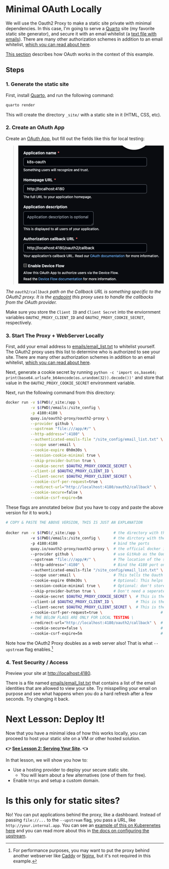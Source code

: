# Minimal OAuth Locally

We will use the Oauth2 Proxy to make a static site private with minimal dependencies.  In this case, I'm going to serve a [Quarto](https://quarto.org/) site (my favorite static site generator), and secure it with an email whitelist (a [text file with emails](./emails/email_list.txt)). There are many other authorization schemes in addition to an email whitelist, [which you can read about here](https://oauth2-proxy.github.io/oauth2-proxy/docs/configuration/overview).

[This section](../README.md#how-does-this-work) describes how OAuth works in the context of this example.

## Steps

### 1. Generate the static site

First, install [Quarto](https://quarto.org/), and run the following command:

```bash
quarto render
```

This will create the directory `_site/` with a static site in it (HTML, CSS, etc).

### 2. Create an OAuth App

Create an [OAuth App](https://github.com/settings/applications/new), but fill out the fields like this for local testing:

> ![](local_app.png)

_The `oauth2/callback` path on the Callback URL is something specific to the OAuth2 proxy. It is the [endpoint](https://oauth2-proxy.github.io/oauth2-proxy/docs/features/endpoints) this proxy uses to handle the callbacks from the OAuth provider._

Make sure you store the `Client ID` and `Client Secret` into the enviornment variables `OAUTH2_PROXY_CLIENT_ID` and `OAUTH2_PROXY_COOKIE_SECRET`, respectively.

### 3. Start The Proxy + WebServer Locally

First, add your email address to [emails/email_list.txt](./emails/email_list.txt) to whitelist yourself.  The OAuth2 proxy uses this list to determine who is authorized to see your site.  There are many other authorization schemes in addition to an email whitelist, [which you can read about here](https://oauth2-proxy.github.io/oauth2-proxy/docs/configuration/overview).

Next, generate a cookie secret by running `python -c 'import os,base64; print(base64.urlsafe_b64encode(os.urandom(32)).decode())'` and store that value in the `OAUTH2_PROXY_COOKIE_SECRET` environment variable.

Next, run the following command from this directory:

```bash
docker run -v $(PWD)/_site:/app \
           -v $(PWD)/emails:/site_config \
           -p 4180:4180 \
           quay.io/oauth2-proxy/oauth2-proxy \
           --provider github \
           --upstream "file:///app/#/" \
           --http-address=":4180" \
           --authenticated-emails-file "/site_config/email_list.txt" \
           --scope user:email \
           --cookie-expire 0h0m30s \
           --session-cookie-minimal true \
           --skip-provider-button true \
           --cookie-secret $OAUTH2_PROXY_COOKIE_SECRET \
           --client-id $OAUTH2_PROXY_CLIENT_ID \
           --client-secret $OAUTH2_PROXY_CLIENT_SECRET \
           --cookie-csrf-per-request=true \
           --redirect-url="http://localhost:4180/oauth2/callback" \
           --cookie-secure=false \
           --cookie-csrf-expire=5m
```

These flags are annotated below (but you have to copy and paste the above version for it to work.)

```bash
# COPY & PASTE THE ABOVE VERSION, THIS IS JUST AN EXPLANATION

docker run -v $(PWD)/_site:/app \               # the directory with the static site
           -v $(PWD)/emails:/site_config \      # the dirctory with the email list
           -p 4180:4180                         # bind the ports
           quay.io/oauth2-proxy/oauth2-proxy \  # the official docker image for Oauth2 proxy
           --provider github \                  # use GitHub as the Oauth provider
           --upstream "file:///app/#/" \        # The location of the static site files
           --http-address=":4180" \             # Bind the 4180 port on all interfaces which is necessary for Docker (we aren't using https for local testing).
           --authenticated-emails-file "/site_config/email_list.txt" \  # This is the email whitelist
           --scope user:email \                 # This tells the Oauth provider, GitHub, to share your email with the Oauth proxy
           --cookie-expire 0h0m30s \            # Optional: This helps the cookie expire more quickly which could be helpful for security
           --session-cookie-minimal true \      # Optional: don't store uncessary info in cookie since we aren't using features that require it
           --skip-provider-button true \        # Don't need a seperate "login with GitHub" screen
           --cookie-secret $OAUTH2_PROXY_COOKIE_SECRET \  # This is the secret you generate, see https://oauth2-proxy.github.io/oauth2-proxy/docs/configuration/overview
           --client-id $OAUTH2_PROXY_CLIENT_ID \          # This is the ID of your Oauth App from GitHub
           --client-secret $OAUTH2_PROXY_CLIENT_SECRET \  # This is the secret of your Oauth App from GitHub
           --cookie-csrf-per-request=true \                          # allows for parallel requests
           # THE BELOW FLAGS ARE ONLY FOR LOCAL TESTING \
           --redirect-url="http://localhost:4180/oauth2/callback" \  # this is necessary for local testing only
           --cookie-secure=false \                                   # this is necessary for local testing only
           --cookie-csrf-expire=5m                                   # this is necessary for local testing only
```

Note how the OAuth2 Proxy doubles as a web server also!  That is what `--upstream` flag enables.[^1] 

### 4. Test Security / Access

Preview your site at [http://localhost:4180](http://localhost:4180).

There is a file named [emails/email_list.txt](./emails/email_list.txt) that contains a list of the email identities that are allowed to view your site.  Try misspelling your email on purpose and see what happens when you do a hard refresh after a few seconds.  Try changing it back.

# Next Lesson: Deploy It!

Now that you have a minimal idea of how this works locally, you can proceed to host your static site on a VM or other hosted solution.  

**:point_right: [See Lesson 2: Serving Your Site](../simple/README.md). :point_left:**

In that lesson, we will show you how to:

- Use a hosting provider to deploy your secure static site.
    - You will learn about a few alternatives (one of them for free).
- Enable `https` and setup a custom domain.

# Is this only for static sites?

No! You can put applications behind the proxy, like a dashboard.  Instead of passing `file://...` to the `--upstream` flag, you pass a URL, like `http://your.internal.app`.  You can see an [example of this on Kuberenetes here](https://github.com/hamelsmu/k8s-oauth/blob/main/gke_k8s/k8s/deployment_2.yml#L89) and you can read more about this in [the docs on configuring the upstream](https://oauth2-proxy.github.io/oauth2-proxy/docs/configuration/overview#upstreams-configuration).


[^1]: For performance purposes, you may want to put the proxy behind another webserver like [Caddy](https://caddyserver.com/) or [Nginx](https://www.nginx.com/), but it's not required in this example.